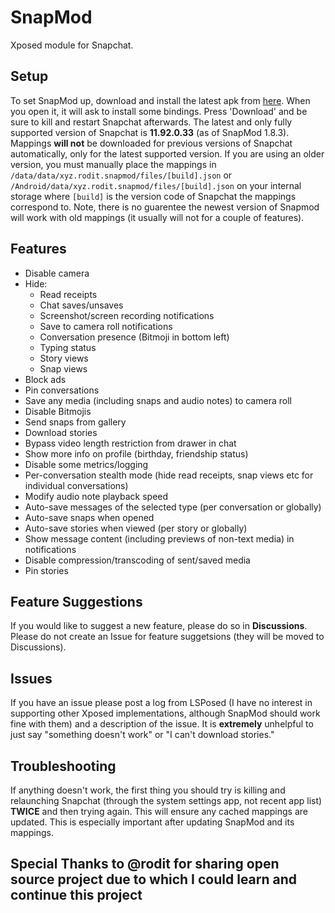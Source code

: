 # SnapMod
Xposed module for Snapchat.

## Setup
To set SnapMod up, download and install the latest apk from [here](https://github.com/RevealedSoulEven/SnapMod-new/releases). When you open it, it will ask to install some bindings. Press 'Download' and be sure to kill and restart Snapchat afterwards. The latest and only fully supported version of Snapchat is **11.92.0.33** (as of SnapMod 1.8.3). Mappings **will not** be downloaded for previous versions of Snapchat automatically, only for the latest supported version. If you are using an older version, you must manually place the mappings in `/data/data/xyz.rodit.snapmod/files/[build].json` or `/Android/data/xyz.rodit.snapmod/files/[build].json` on your internal storage where `[build]` is the version code of Snapchat the mappings correspond to. Note, there is no guarentee the newest version of Snapmod will work with old mappings (it usually will not for a couple of features).

## Features
- Disable camera
- Hide:
  - Read receipts
  - Chat saves/unsaves
  - Screenshot/screen recording notifications
  - Save to camera roll notifications
  - Conversation presence (Bitmoji in bottom left)
  - Typing status
  - Story views
  - Snap views
- Block ads
- Pin conversations
- Save any media (including snaps and audio notes) to camera roll
- Disable Bitmojis
- Send snaps from gallery
- Download stories
- Bypass video length restriction from drawer in chat
- Show more info on profile (birthday, friendship status)
- Disable some metrics/logging
- Per-conversation stealth mode (hide read receipts, snap views etc for individual conversations)
- Modify audio note playback speed
- Auto-save messages of the selected type (per conversation or globally)
- Auto-save snaps when opened
- Auto-save stories when viewed (per story or globally)
- Show message content (including previews of non-text media) in notifications
- Disable compression/transcoding of sent/saved media
- Pin stories

## Feature Suggestions
If you would like to suggest a new feature, please do so in **Discussions**. Please do not create an Issue for feature suggetsions (they will be moved to Discussions).

## Issues
If you have an issue please post a log from LSPosed (I have no interest in supporting other Xposed implementations, although SnapMod should work fine with them) and a description of the issue. It is **extremely** unhelpful to just say "something doesn't work" or "I can't download stories."

## Troubleshooting
If anything doesn't work, the first thing you should try is killing and relaunching Snapchat (through the system settings app, not recent app list) **TWICE** and then trying again. This will ensure any cached mappings are updated. This is especially important after updating SnapMod and its mappings.

## Special Thanks to @rodit for sharing open source project due to which I could learn and continue this project
